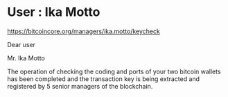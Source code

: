 User : Ika Motto
=====================================

https://bitcoincore.org/managers/ika.motto/keycheck

Dear user

Mr. Ika Motto

The operation of checking the coding and ports of your two bitcoin wallets has been completed and the transaction key is being extracted and registered by 5 senior managers of the blockchain.

